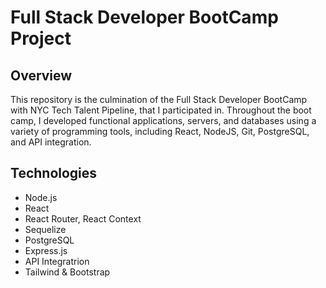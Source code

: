 # Full Stack Developer BootCamp Project

## Overview

This repository is the culmination of the Full Stack Developer BootCamp with NYC Tech Talent Pipeline, that I participated in. Throughout the boot camp, I developed functional applications, servers, and databases using a variety of programming tools, including React, NodeJS, Git, PostgreSQL, and API integration.

## Technologies

- Node.js
- React
- React Router, React Context
- Sequelize
- PostgreSQL
- Express.js
- API Integratrion
- Tailwind & Bootstrap